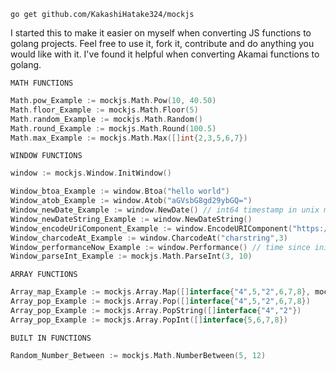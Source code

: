 `go get github.com/KakashiHatake324/mockjs`

I started this to make it easier on myself when converting JS functions to golang projects. Feel free to use it, fork it, contribute and do anything you would like with it. I've found it helpful when converting Akamai functions to golang.

`MATH FUNCTIONS`
```go
Math.pow_Example := mockjs.Math.Pow(10, 40.50)
Math.floor_Example := mockjs.Math.Floor(5)
Math.random_Example := mockjs.Math.Random()
Math.round_Example := mockjs.Math.Round(100.5)
Math.max_Example := mockjs.Math.Max([]int{2,3,5,6,7})
```

`WINDOW FUNCTIONS`
```go
window := mockjs.Window.InitWindow()

Window_btoa_Example := window.Btoa("hello world")
Window_atob_Example := window.Atob("aGVsbG8gd29ybGQ=")
Window_newDate_Example := window.NewDate() // int64 timestamp in unix milli
Window_newDateString_Example := window.NewDateString()
Window_encodeUriComponent_Example := window.EncodeURIComponent("https://github.com/")
Window_charcodeAt_Example := window.CharcodeAt("charstring",3)
Window_performanceNow_Example := window.Performance() // time since init window in ms
Window_parseInt_Example := mockjs.Math.ParseInt(3, 10)
```

`ARRAY FUNCTIONS`
```go
Array_map_Example := mockjs.Array.Map([]interface{"4",5,"2",6,7,8}, mockjs.Number)
Array_pop_Example := mockjs.Array.Pop([]interface{"4",5,"2",6,7,8})
Array_pop_Example := mockjs.Array.PopString([]interface{"4","2"})
Array_pop_Example := mockjs.Array.PopInt([]interface{5,6,7,8})
```

`BUILT IN FUNCTIONS`
```go
Random_Number_Between := mockjs.Math.NumberBetween(5, 12)
```

